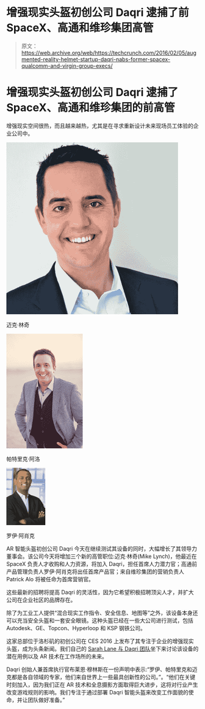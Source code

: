 # 增强现实头盔初创公司 Daqri 逮捕了前 SpaceX、高通和维珍集团高管 

> 原文：<https://web.archive.org/web/https://techcrunch.com/2016/02/05/augmented-reality-helmet-startup-daqri-nabs-former-spacex-qualcomm-and-virgin-group-execs/>

# 增强现实头盔初创公司 Daqri 逮捕了 SpaceX、高通和维珍集团的前高管

增强现实空间很热，而且越来越热，尤其是在寻求重新设计未来现场员工体验的企业公司中。

![Mike Lynch](img/375afe3a130eadc736abe2ae5438f5ec.png)

迈克·林奇

![Patrick Alo2](img/c6bec0fadfabb5dd2b1a986eec425615.png)

帕特里克·阿洛

![Roy Ashok2](img/7a6fa61dbf4083a051b61a7adb4de378.png)

罗伊·阿肖克

AR 智能头盔初创公司 Daqri 今天在继续测试其设备的同时，大幅增长了其领导力董事会。该公司今天将增加三个新的高管职位:迈克·林奇(Mike Lynch)，他最近在 SpaceX 负责人才收购和人力资源，将加入 Daqri，担任首席人力潜力官；高通前产品管理负责人罗伊·阿肖克将出任首席产品官；来自维珍集团的营销负责人 Patrick Alo 将被任命为首席营销官。

这些最新的招聘将提高 Daqri 的灵活性，因为它希望积极招聘顶尖人才，并扩大公司在企业社区的品牌存在。

除了为工业工人提供“混合现实工作指令、安全信息、地图等”之外，该设备本身还可以充当安全头盔和一套安全眼镜。这种头盔已经在一些大公司进行测试，包括 Autodesk、GE、Topcon、Hyperloop 和 KSP 钢铁公司。

这家总部位于洛杉矶的初创公司在 CES 2016 上发布了其专注于企业的增强现实头盔，成为头条新闻。我们自己的 [Sarah Lane 与 Daqri 团队](https://web.archive.org/web/20221007071349/https://beta.techcrunch.com/video/daqris-smart-helmet-hands-on/519393284/)坐下来讨论该设备的潜在用例以及 AR 技术在工作场所的未来。

Daqri 创始人兼首席执行官布莱恩·穆林斯在一份声明中表示:“罗伊、帕特里克和迈克都是各自领域的专家，他们来自世界上一些最具创新性的公司。”。“他们在关键时刻加入，因为我们正在 AR 技术和全息摄影方面取得巨大进步，这将对行业产生改变游戏规则的影响。我们专注于通过部署 Daqri 智能头盔来改变工作面貌的使命，并让团队做好准备。”